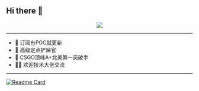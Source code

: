 ## Hi there 👋

<p align="center">
<img src="https://capsule-render.vercel.app/api?type=waving&color=timeGradient&height=300&&section=header&text=intimatep&fontSize=90&fontAlign=50&fontAlignY=30&desc=脚本小子安全屋&descAlign=50&descSize=30&descAlignY=60&animation=twinkling" />
</p>

---

- 🔭 订阅有POC就更新
- 🌱 高级定点铲屎官
- 🤔 CSGO顶峰A+北美第一突破手
- 💁‍♂️ 欢迎技术大佬交流

---
</details>

[![Readme Card](https://github-readme-stats.vercel.app/api/pin/?username=anuraghazra&repo=github-readme-stats)](https://github.com/anuraghazra/github-readme-stats)
